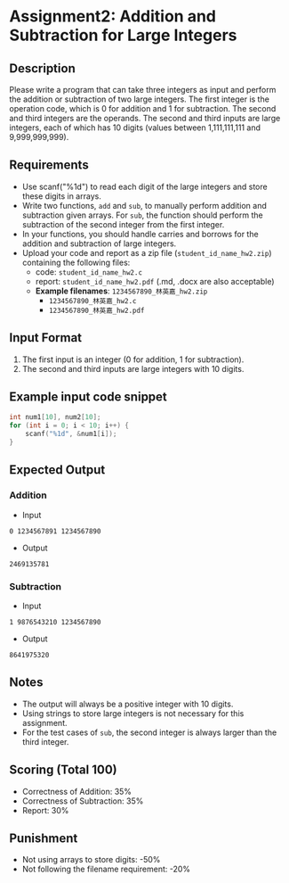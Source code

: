 # Assignment2: Addition and Subtraction for Large Integers
## Description
Please write a program that can take three integers as input and perform the addition or subtraction of two large integers. The first integer is the operation code, which is 0 for addition and 1 for subtraction. The second and third integers are the operands. The second and third inputs are large integers, each of which has 10 digits (values between 1,111,111,111 and 9,999,999,999).

## Requirements
- Use scanf("%1d") to read each digit of the large integers and store these digits in arrays.
- Write two functions, `add` and `sub`, to manually perform addition and subtraction given arrays. For `sub`, the function should perform the subtraction of the second integer from the first integer.
- In your functions, you should handle carries and borrows for the addition and subtraction of large integers.
- Upload your code and report as a zip file (`student_id_name_hw2.zip`) containing the following files:
    - code: `student_id_name_hw2.c`
    - report: `student_id_name_hw2.pdf` (.md, .docx are also acceptable)
    - **Example filenames**: `1234567890_林英嘉_hw2.zip`
        - `1234567890_林英嘉_hw2.c`
        - `1234567890_林英嘉_hw2.pdf`

## Input Format
1. The first input is an integer (0 for addition, 1 for subtraction).
2. The second and third inputs are large integers with 10 digits.

## Example input code snippet
```c
int num1[10], num2[10];
for (int i = 0; i < 10; i++) {
    scanf("%1d", &num1[i]);
}
```

## Expected Output
### Addition
- Input
```
0 1234567891 1234567890
```
- Output
```
2469135781
```
### Subtraction
- Input
```
1 9876543210 1234567890
```
- Output
```
8641975320
```

## Notes
- The output will always be a positive integer with 10 digits.
- Using strings to store large integers is not necessary for this assignment.
- For the test cases of `sub`, the second integer is always larger than the third integer.

## Scoring (Total 100)
- Correctness of Addition: 35%
- Correctness of Subtraction: 35%
- Report: 30%

## Punishment
- Not using arrays to store digits: -50%
- Not following the filename requirement: -20%